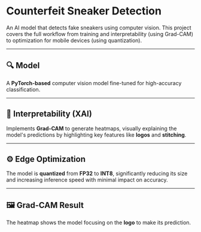 # Counterfeit Sneaker Detection

An AI model that detects fake sneakers using computer vision. This project covers the full workflow from training and interpretability (using Grad-CAM) to optimization for mobile devices (using quantization).

---

## 🔍 Model

A **PyTorch-based** computer vision model fine-tuned for high-accuracy classification.

---

## 🧠 Interpretability (XAI)

Implements **Grad-CAM** to generate heatmaps, visually explaining the model's predictions by highlighting key features like **logos** and **stitching**.

---

## ⚙️ Edge Optimization

The model is **quantized** from **FP32** to **INT8**, significantly reducing its size and increasing inference speed with minimal impact on accuracy.

---

## 🖼️ Grad-CAM Result

The heatmap shows the model focusing on the **logo** to make its prediction.
